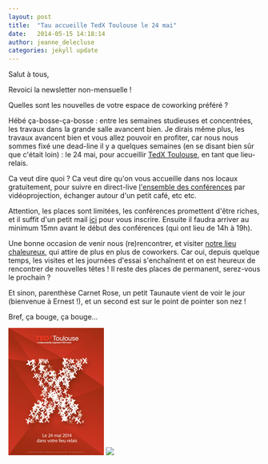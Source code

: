```yaml
---
layout: post
title:  "Tau accueille TedX Toulouse le 24 mai"
date:   2014-05-15 14:18:14
author: jeanne_delecluse
categories: jekyll update
---
```

Salut à tous,

Revoici la newsletter non-mensuelle !

Quelles sont les nouvelles de votre espace de coworking préféré ?

Hébé ça-bosse-ça-bosse : entre les semaines studieuses et concentrées, les travaux dans la grande salle avancent bien. Je dirais même plus, les travaux avancent bien et vous allez pouvoir en profiter, car nous nous sommes fixé une dead-line il y a quelques semaines (en se disant bien sûr que c'était loin) : le 24 mai, pour accueillir [TedX Toulouse][lk-tedx], en tant que lieu-relais.

Ca veut dire quoi ? Ca veut dire qu'on vous accueille dans nos locaux gratuitement, pour suivre en direct-live [l'ensemble des conférences][lk-conf] par vidéoprojection, échanger autour d'un petit café, etc etc.

Attention, les places sont limitées, les conférences promettent d'être riches, et il suffit d'un petit mail [ici][lk-mail] pour vous inscrire. Ensuite il faudra arriver au minimum 15mn avant le début des conférences (qui ont lieu de 14h à 19h).

Une bonne occasion de venir nous (re)rencontrer, et visiter [notre lieu chaleureux][lk-lieu], qui attire de plus en plus de coworkers. Car oui, depuis quelque temps, les visites et les journées d'essai s'enchaînent et on est heureux de rencontrer de nouvelles têtes ! Il reste des places de permanent, serez-vous le prochain ?

Et sinon, parenthèse Carnet Rose, un petit Taunaute vient de voir le jour (bienvenue à Ernest !), et un second est sur le point de pointer son nez !

Bref, ça bouge, ça bouge...

![tedx affiche][img-tedx1]
![][img-tedx2]


[lk-tedx]: http://tedxtoulouse.com/
[lk-conf]: http://tedxtoulouse.com/intervenants-2014/
[lk-mail]: %63%6f%6e%74%61%63%74%40%74%61%75%2e%73%6f
[lk-lieu]: http://tau.so/

[img-tedx1]: /assets/images/TedXToulouseLieuxRelaisTau2014.jpg
[img-tedx2]: /assets/images/TedXToulouseLieuxRelaisTau2014_2.jpg